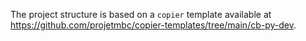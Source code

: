 The project structure is based on a `copier` template available at https://github.com/projetmbc/copier-templates/tree/main/cb-py-dev.
